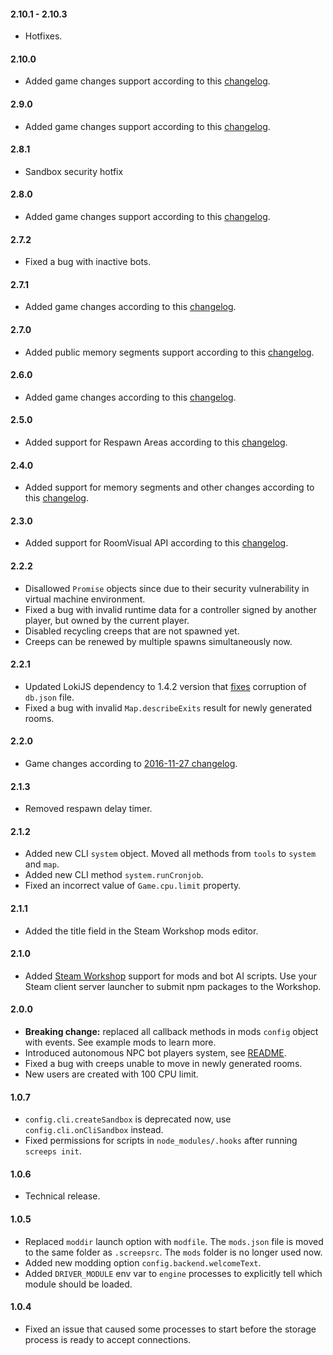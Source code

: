 #### 2.10.1 - 2.10.3
* Hotfixes.

#### 2.10.0
* Added game changes support according to this [changelog](http://blog.screeps.com/2017/09/changelog-2017-09-28/).

#### 2.9.0
* Added game changes support according to this [changelog](http://blog.screeps.com/2017/09/changelog-2017-09-19/).

#### 2.8.1
* Sandbox security hotfix

#### 2.8.0
* Added game changes support according to this [changelog](http://blog.screeps.com/2017/08/shards/).

#### 2.7.2
* Fixed a bug with inactive bots.

#### 2.7.1
* Added game changes according to this [changelog](http://blog.screeps.com/2017/06/changelog-2017-06-26/).

#### 2.7.0
* Added public memory segments support according to this [changelog](http://blog.screeps.com/2017/05/changelog-2017-05-26/).

#### 2.6.0
* Added game changes according to this [changelog](http://blog.screeps.com/2017/05/changelog-2017-05-11/).

#### 2.5.0
* Added support for Respawn Areas according to this [changelog](http://support.screeps.com/hc/en-us/articles/115001774029).

#### 2.4.0
* Added support for memory segments and other changes according to this [changelog](https://screeps.zendesk.com/hc/en-us/articles/115001536629).

#### 2.3.0
* Added support for RoomVisual API according to this [changelog](https://screeps.zendesk.com/hc/en-us/articles/115001047425).

#### 2.2.2
* Disallowed `Promise` objects since due to their security vulnerability in virtual machine environment.  
* Fixed a bug with invalid runtime data for a controller signed by another player, but owned by the current player.
* Disabled recycling creeps that are not spawned yet.
* Creeps can be renewed by multiple spawns simultaneously now.

#### 2.2.1
* Updated LokiJS dependency to 1.4.2 version that [fixes](https://github.com/techfort/LokiJS/pull/509) corruption of `db.json` file.
* Fixed a bug with invalid `Map.describeExits` result for newly generated rooms.

#### 2.2.0
* Game changes according to [2016-11-27 changelog](http://support.screeps.com/hc/en-us/articles/213649289).

#### 2.1.3
* Removed respawn delay timer.
 
#### 2.1.2
* Added new CLI `system` object. Moved all methods from `tools` to `system` and `map`.
* Added new CLI method `system.runCronjob`.
* Fixed an incorrect value of `Game.cpu.limit` property.

#### 2.1.1
* Added the title field in the Steam Workshop mods editor.

#### 2.1.0
* Added [Steam Workshop](http://steamcommunity.com/app/464350/workshop/) support for mods and bot AI scripts. 
    Use your Steam client server launcher to submit npm packages to the Workshop.
    
#### 2.0.0
* **Breaking change:** replaced all callback methods in mods `config` object with events. See example mods to learn more.
* Introduced autonomous NPC bot players system, see [README](https://github.com/screeps/screeps#npc-bots).
* Fixed a bug with creeps unable to move in newly generated rooms.   
* New users are created with 100 CPU limit. 

#### 1.0.7
* `config.cli.createSandbox` is deprecated now, use `config.cli.onCliSandbox` instead.
* Fixed permissions for scripts in `node_modules/.hooks` after running `screeps init`.

#### 1.0.6
* Technical release.
 
#### 1.0.5
* Replaced `moddir` launch option with `modfile`. The `mods.json` file is moved to the same folder as `.screepsrc`. The `mods` folder is no longer used now.
* Added new modding option `config.backend.welcomeText`.
* Added `DRIVER_MODULE` env var to `engine` processes to explicitly tell which module should be loaded.

#### 1.0.4
* Fixed an issue that caused some processes to start before the storage process is ready to accept connections.

